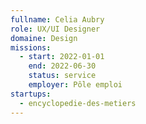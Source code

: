 ```yaml
---
fullname: Celia Aubry
role: UX/UI Designer
domaine: Design
missions:
  - start: 2022-01-01
    end: 2022-06-30
    status: service
    employer: Pôle emploi
startups:
  - encyclopedie-des-metiers
---
```


